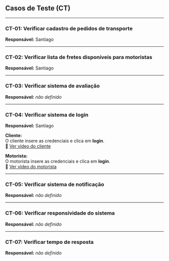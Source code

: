## Casos de Teste (CT)

---

### CT-01: Verificar cadastro de pedidos de transporte  
**Responsável:** Santiago  

---

### CT-02: Verificar lista de fretes disponíveis para motoristas  
**Responsável:** Santiago  

---

### CT-03: Verificar sistema de avaliação  
**Responsável:** _não definido_  

---

### CT-04: Verificar sistema de login  
**Responsável:** Santiago  

**Cliente:**  
O cliente insere as credenciais e clica em **login**.  
🎥 [Ver vídeo do cliente](./vid/loginclientefun.mp4)

**Motorista:**  
O motorista insere as credenciais e clica em **login**.  
🎥 [Ver vídeo do motorista](./vid/loginmotoristafun.mp4)

---

### CT-05: Verificar sistema de notificação  
**Responsável:** _não definido_  

---

### CT-06: Verificar responsividade do sistema  
**Responsável:** _não definido_  

---

### CT-07: Verificar tempo de resposta  
**Responsável:** _não definido_  
